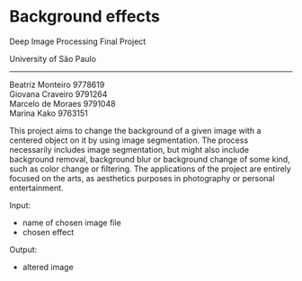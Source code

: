 # Background effects
Deep Image Processing Final Project

University of São Paulo

-------

Beatriz Monteiro 9778619  
Giovana Craveiro 9791264  
Marcelo de Moraes 9791048  
Marina Kako 9763151

This project aims to change the background of a given image with a centered object on it by using image segmentation. The process necessarily includes image segmentation, but might also include background removal, background blur or background change of some kind, such as color change or filtering. The applications of the project are entirely focused on the arts, as aesthetics purposes in photography or personal entertainment.

Input:  
* name of chosen image file
* chosen effect

Output:  
* altered image
